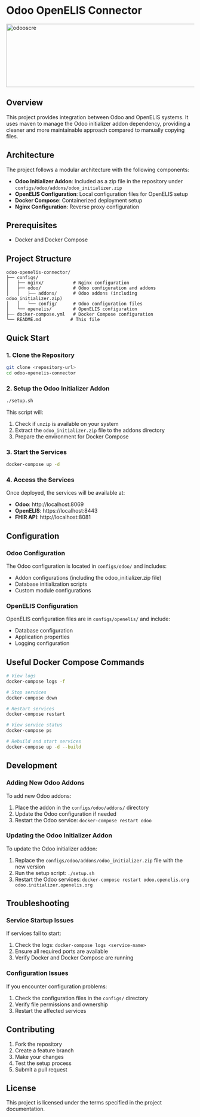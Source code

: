 # Odoo OpenELIS Connector
<img width="603" height="169" alt="odooscre" src="https://github.com/user-attachments/assets/23711ce0-3a03-49e4-896c-5c1225bb99b8" />

## Overview

This project provides integration between Odoo and OpenELIS systems. It uses maven to manage the Odoo initializer addon dependency, providing a cleaner and more maintainable approach compared to manually copying files.

## Architecture

The project follows a modular architecture with the following components:

- **Odoo Initializer Addon**: Included as a zip file in the repository under `configs/odoo/addons/odoo_initializer.zip`
- **OpenELIS Configuration**: Local configuration files for OpenELIS setup
- **Docker Compose**: Containerized deployment setup
- **Nginx Configuration**: Reverse proxy configuration

## Prerequisites

- Docker and Docker Compose

## Project Structure

```
odoo-openelis-connector/
├── configs/
│   ├── nginx/           # Nginx configuration
│   ├── odoo/            # Odoo configuration and addons
│   │   ├── addons/      # Odoo addons (including odoo_initializer.zip)
│   │   └── config/      # Odoo configuration files
│   └── openelis/        # OpenELIS configuration
├── docker-compose.yml   # Docker Compose configuration
└── README.md           # This file
```

## Quick Start

### 1. Clone the Repository

```bash
git clone <repository-url>
cd odoo-openelis-connector
```

### 2. Setup the Odoo Initializer Addon

```bash
./setup.sh
```

This script will:
1. Check if `unzip` is available on your system
2. Extract the `odoo_initializer.zip` file to the addons directory
3. Prepare the environment for Docker Compose

### 3. Start the Services

```bash
docker-compose up -d
```

### 4. Access the Services

Once deployed, the services will be available at:

- **Odoo**: http://localhost:8069
- **OpenELIS**: https://localhost:8443
- **FHIR API**: http://localhost:8081

## Configuration

### Odoo Configuration

The Odoo configuration is located in `configs/odoo/` and includes:
- Addon configurations (including the odoo_initializer.zip file)
- Database initialization scripts
- Custom module configurations

### OpenELIS Configuration

OpenELIS configuration files are in `configs/openelis/` and include:
- Database configuration
- Application properties
- Logging configuration

## Useful Docker Compose Commands

```bash
# View logs
docker-compose logs -f

# Stop services
docker-compose down

# Restart services
docker-compose restart

# View service status
docker-compose ps

# Rebuild and start services
docker-compose up -d --build
```

## Development

### Adding New Odoo Addons

To add new Odoo addons:

1. Place the addon in the `configs/odoo/addons/` directory
2. Update the Odoo configuration if needed
3. Restart the Odoo service: `docker-compose restart odoo`

### Updating the Odoo Initializer Addon

To update the Odoo initializer addon:

1. Replace the `configs/odoo/addons/odoo_initializer.zip` file with the new version
2. Run the setup script: `./setup.sh`
3. Restart the Odoo services: `docker-compose restart odoo.openelis.org odoo.initializer.openelis.org`

## Troubleshooting

### Service Startup Issues

If services fail to start:

1. Check the logs: `docker-compose logs <service-name>`
2. Ensure all required ports are available
3. Verify Docker and Docker Compose are running

### Configuration Issues

If you encounter configuration problems:

1. Check the configuration files in the `configs/` directory
2. Verify file permissions and ownership
3. Restart the affected services

## Contributing

1. Fork the repository
2. Create a feature branch
3. Make your changes
4. Test the setup process
5. Submit a pull request

## License

This project is licensed under the terms specified in the project documentation.
